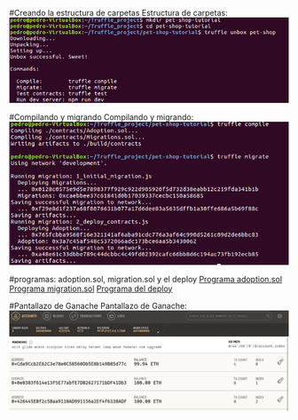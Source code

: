 #Creando la estructura de carpetas
Estructura de carpetas: 
![alt text](https://github.com/PedroCCBlck/Truffle_evaluation/blob/master/Creando%20la%20estructura%20de%20carpetas.png "Estructura de carpetas")

#Compilando y migrando
Compilando y migrando: 
![alt text](https://github.com/PedroCCBlck/Truffle_evaluation/blob/master/compilaci%C3%B3n%20y%20migraci%C3%B3n.png "Compilando y migrando")

#programas: adoption.sol, migration.sol y el deploy
[Programa adoption.sol](https://github.com/PedroCCBlck/Truffle_evaluation/blob/master/Adoption.sol)
[Programa migration.sol](https://github.com/PedroCCBlck/Truffle_evaluation/blob/master/Migrations.sol)
[Programa del deploy](https://github.com/PedroCCBlck/Truffle_evaluation/blob/master/2_deploy_contracts.js)

#Pantallazo de Ganache
Pantallazo de Ganache: 
![alt text](https://github.com/PedroCCBlck/Truffle_evaluation/blob/master/Pantallazo%20de%20Ganache.png "Pantallazo de Ganache")

